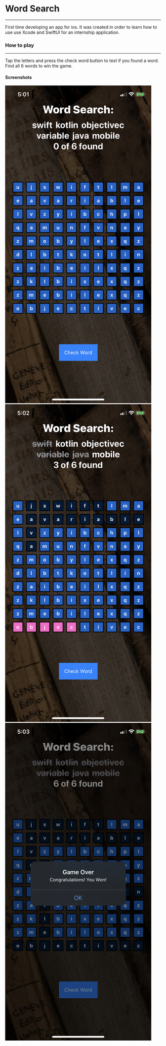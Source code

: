 
# Word Search
---
First time developing an app for ios. It was created in order to learn how to use use Xcode and SwiftUI for an internship application.

### How to play
---
Tap the letters and press the check word button to test if you found a word. Find all 6 words to win the game.


#### Screenshots
![Screenshot with no words found](/1-no-words-found.png)
![Screenshot with some words found](/2-some-words-found.png)
![Screenshot with all words found](/3-all-words-found.png)
